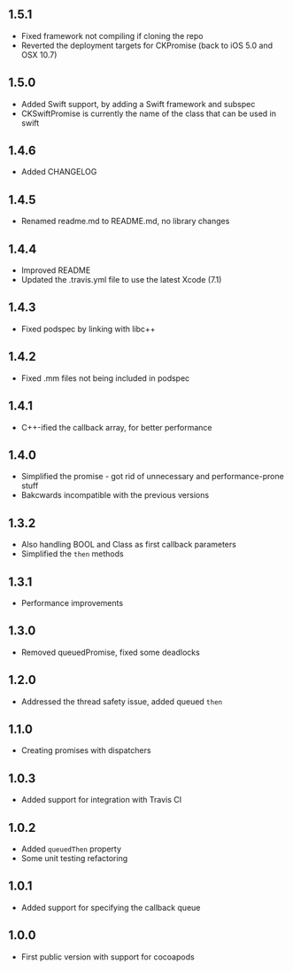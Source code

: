 ## 1.5.1
- Fixed framework not compiling if cloning the repo
- Reverted the deployment targets for CKPromise (back to iOS 5.0 and OSX 10.7)

## 1.5.0
- Added Swift support, by adding a Swift framework and subspec
- CKSwiftPromise is currently the name of the class that can be used in swift

## 1.4.6
- Added CHANGELOG

## 1.4.5
- Renamed readme.md to README.md, no library changes

## 1.4.4
- Improved README
- Updated the .travis.yml file to use the latest Xcode (7.1)

## 1.4.3
- Fixed podspec by linking with libc++

## 1.4.2
- Fixed .mm files not being included in podspec

## 1.4.1
- C++-ified the callback array, for better performance

## 1.4.0
- Simplified the promise - got rid of unnecessary and performance-prone stuff
- Bakcwards incompatible with the previous versions

## 1.3.2
- Also handling BOOL and Class as first callback parameters
- Simplified the `then` methods

## 1.3.1
- Performance improvements

## 1.3.0
- Removed queuedPromise, fixed some deadlocks

## 1.2.0
- Addressed the thread safety issue, added queued `then`

## 1.1.0
- Creating promises with dispatchers

## 1.0.3
- Added support for integration with Travis CI

## 1.0.2
- Added `queuedThen` property
- Some unit testing refactoring

## 1.0.1
- Added support for specifying the callback queue

## 1.0.0
- First public version with support for cocoapods
